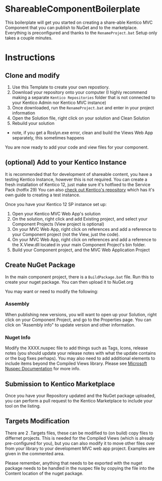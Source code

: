 # ShareableComponentBoilerplate
This boilerplate will get you started on creating a share-able Kentico MVC Component that you can publish to NuGet and to the marketplace.  Everything is preconfigured and thanks to the `RenameProject.bat` Setup only takes a couple minutes.

# Instructions
## Clone and modify
1. Use this Template to create your own repostiory.
1. Download your repository onto your computer (I highly recommend making a separate `Kentico Repositories` folder that is not connected to your Kentico Admin nor Kentico MVC instance)
1. Once downloaded, run the `RenameProject.bat` and enter in your project information
1. Open the Solution file, right click on your solution and Clean Solution
1. Rebuild your solution
  * note, if you get a Roslyn.exe error, clean and build the Views Web App separately, this sometimes happens

You are now ready to add your code and view files for your component.

## (optional) Add to your Kentico Instance
It is recommended that for development of shareable content, you have a testing Kentico Instance, however this is not required.  You can create a fresh installation of Kentico 12, just make sure it's hotfixed to the Service Pack (hotfix 29)  You can also [check out Kentico's repository](https://github.com/Kentico/ems-mvc-component-starter) which has it's own guide to creating a test instance.

Once you have your Kentico 12 SP instance set up:

1. Open your Kentico MVC Web App's solution
1. On the solution, right click and add Existing project, and select your Component Projects (View project is optional)
1. On your MVC Web App, right click on references and add a reference to your Component project (not the View, just the code).
1. On your MVC Web App, right click on references and add a reference to the X.View.dll located in your main Component Project's bin folder.
1. Build your Component project, and the MVC Web Application Project

## Create NuGet Package
In the main component project, there is a `BuildPackage.bat` file.  Run this to create your nuget package.  You can then upload it to NuGet.org

You may want or need to modify the following:

### Assembly
When publishing new versions, you will want to open up your Solution, right click on your Component Project, and go to the Properties page.  You can click on "Assembly info" to update version and other information.

### Nuget Info
Modify the XXXX.nuspec file to add things such as Tags, Icons, release notes (you should update your release notes with what the update contains or the bug fixes perhaps).  You may also need to add additional <file> elements to include items beyond the Compiled Views library.  Please see [Microsoft Nuspec Documentation](https://docs.microsoft.com/en-us/nuget/reference/nuspec]) for more info.
  
## Submission to Kentico Marketplace
Once you have your Repository updated and the NuGet package uploaded, you can perform a pull request to the Kentico Marketplace to include your tool on the listing.

## Targets Modification
There are 2 .Targets files, these can be modified to (on build) copy files to differnet projects.  This is needed for the Compiled Views (which is already pre-configured for you), but you can also modify it to move other files over from your library to your development MVC web app project.  Examples are given in the commented area.

Please remember, anything that needs to be exported with the nuget package needs to be handled in the nuspec file by copying the file into the Content location of the nuget package.
